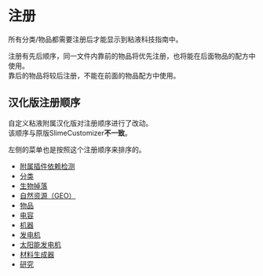 # 注册

所有分类/物品都需要注册后才能显示到粘液科技指南中。

注册有先后顺序，同一文件内靠前的物品将优先注册，也将能在后面物品的配方中使用。  
靠后的物品将较后注册，不能在前面的物品配方中使用。

## 汉化版注册顺序

自定义粘液附属汉化版对注册顺序进行了改动。  
该顺序与原版SlimeCustomizer**不一致**。

左侧的菜单也是按照这个注册顺序来排序的。

- [附属插件依赖检测](./Sc-Addon)
- [分类](./Categories)
- [生物掉落](./Mob-Drops)
- [自然资源（GEO）](./Geo-Resources)
- [物品](./Items)
- [电容](./Capacitors)
- [机器](./Machines)
- [发电机](./Generators)
- [太阳能发电机](./Solar-Generators)
- [材料生成器](./Material-Generators)
- [研究](./Researches)
